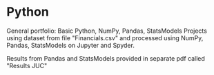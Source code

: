 # Python
General portfolio: Basic Python, NumPy, Pandas, StatsModels
Projects using dataset from file "Financials.csv" and processed using NumPy, Pandas, StatsModels on Jupyter and Spyder.

Results from Pandas and StatsModels provided in separate pdf called "Results JUC"
